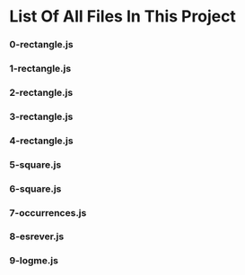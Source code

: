 # List Of All Files In This Project

### 0-rectangle.js

### 1-rectangle.js

### 2-rectangle.js

### 3-rectangle.js

### 4-rectangle.js

### 5-square.js

### 6-square.js

### 7-occurrences.js

### 8-esrever.js

### 9-logme.js

### 
